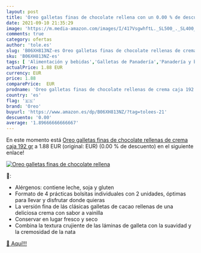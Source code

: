 ```yaml
---
layout: post
title: 'Oreo galletas finas de chocolate rellena con un 0.00 % de descuento'
date: 2021-09-10 21:35:29
image: 'https://m.media-amazon.com/images/I/417VsgwhftL._SL500_._SL400_.jpg'
comments: true
category: ofertas
author: 'tole.es'
slug: 'B06XH813NZ-es Oreo galletas finas de chocolate rellenas de crema caja...'
sku: 'B06XH813NZ-es'
tags: [ 'Alimentación y bebidas','Galletas de Panadería','Panadería y bollería','chocolate','oreo', ]
actualPrice: 1.88 EUR
currency: EUR
price: 1.88
comparePrice:  EUR
prodname: 'Oreo galletas finas de chocolate rellenas de crema caja 192 gr'
country: 'es'
flag: '🇪🇸'
brand: 'Oreo'
buyurl: 'https://www.amazon.es/dp/B06XH813NZ/?tag=tolees-21'
descuento: '0.00'
average: '1.89666666666667'
---
```


En este momento está [Oreo galletas finas de chocolate rellenas de crema caja 192 gr](https://www.amazon.es/dp/B06XH813NZ/?tag=tolees-21) a 1.88 EUR (original:  EUR) (0.00 %  de descuento) en el siguiente enlace!

[![Oreo galletas finas de chocolate rellena](https://m.media-amazon.com/images/I/417VsgwhftL._SL500_._SL400_.jpg)](https://www.amazon.es/dp/B06XH813NZ/?tag=tolees-21)

🔎:

- Alérgenos: contiene leche, soja y gluten
- Formato de 4 prácticas bolsitas individuales con 2 unidades, óptimas para llevar y disfrutar donde quieras
- La versión fina de lás clásicas galletas de cacao rellenas de una deliciosa crema con sabor a vainilla
- Conservar en lugar fresco y seco
- Combina la textura crujiente de las láminas de galleta con la suavidad y la cremosidad de la nata

[🛒 Aquí!!!](https://www.amazon.es/dp/B06XH813NZ/?tag=tolees-21)
